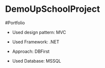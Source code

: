 # DemoUpSchoolProject

#Portfolio 

* Used design pattern: MVC

* Used Framework: .NET

* Approach: DBFirst 

* Used Database: MSSQL
